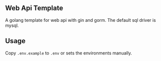 ## Web Api Template
A golang template for web api with gin and gorm. The default sql driver is mysql.

## Usage
Copy `.env.example` to `.env` or sets the environments manually.